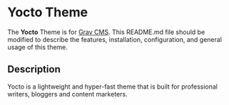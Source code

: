 # Yocto Theme

The **Yocto** Theme is for [Grav CMS](http://github.com/getgrav/grav).  This README.md file should be modified to describe the features, installation, configuration, and general usage of this theme.

## Description

Yocto is a lightweight and hyper-fast theme that is built for professional writers, bloggers and content marketers.
